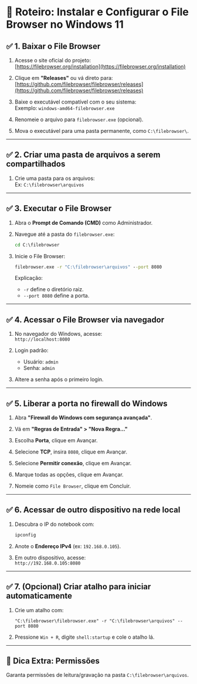 # 📝 Roteiro: Instalar e Configurar o File Browser no Windows 11

## ✅ 1. Baixar o File Browser

1. Acesse o site oficial do projeto:  
   [https://filebrowser.org/installation](https://filebrowser.org/installation)

2. Clique em **"Releases"** ou vá direto para:  
   [https://github.com/filebrowser/filebrowser/releases](https://github.com/filebrowser/filebrowser/releases)

3. Baixe o executável compatível com o seu sistema:  
   Exemplo: `windows-amd64-filebrowser.exe`

4. Renomeie o arquivo para `filebrowser.exe` (opcional).

5. Mova o executável para uma pasta permanente, como `C:\filebrowser\`.

---

## ✅ 2. Criar uma pasta de arquivos a serem compartilhados

1. Crie uma pasta para os arquivos:  
   Ex: `C:\filebrowser\arquivos`

---

## ✅ 3. Executar o File Browser

1. Abra o **Prompt de Comando (CMD)** como Administrador.

2. Navegue até a pasta do `filebrowser.exe`:
   ```cmd
   cd C:\filebrowser
   ```

3. Inicie o File Browser:
   ```cmd
   filebrowser.exe -r "C:\filebrowser\arquivos" --port 8080
   ```

   Explicação:
   - `-r` define o diretório raiz.
   - `--port 8080` define a porta.

---

## ✅ 4. Acessar o File Browser via navegador

1. No navegador do Windows, acesse:  
   `http://localhost:8080`

2. Login padrão:
   - Usuário: `admin`
   - Senha: `admin`

3. Altere a senha após o primeiro login.

---

## ✅ 5. Liberar a porta no firewall do Windows

1. Abra **"Firewall do Windows com segurança avançada"**.

2. Vá em **"Regras de Entrada" > "Nova Regra..."**

3. Escolha **Porta**, clique em Avançar.

4. Selecione **TCP**, insira `8080`, clique em Avançar.

5. Selecione **Permitir conexão**, clique em Avançar.

6. Marque todas as opções, clique em Avançar.

7. Nomeie como `File Browser`, clique em Concluir.

---

## ✅ 6. Acessar de outro dispositivo na rede local

1. Descubra o IP do notebook com:
   ```cmd
   ipconfig
   ```

2. Anote o **Endereço IPv4** (ex: `192.168.0.105`).

3. Em outro dispositivo, acesse:  
   `http://192.168.0.105:8080`

---

## ✅ 7. (Opcional) Criar atalho para iniciar automaticamente

1. Crie um atalho com:
   ```
   "C:\filebrowser\filebrowser.exe" -r "C:\filebrowser\arquivos" --port 8080
   ```

2. Pressione `Win + R`, digite `shell:startup` e cole o atalho lá.

---

## 🔐 Dica Extra: Permissões

Garanta permissões de leitura/gravação na pasta `C:\filebrowser\arquivos`.
